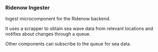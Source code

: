 ### Ridenow Ingester

Ingest microcomponent for the Ridenow backend.

It uses a scrapper to obtain sea wave data from relevant locations and notifies about changes through a queue.

Other components can subscribe to the queue for sea data.